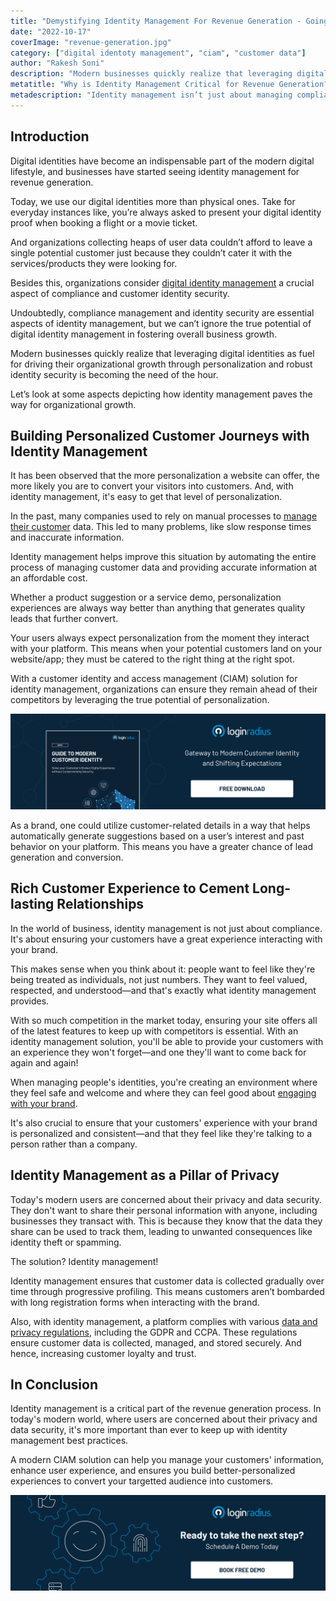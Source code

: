 ```yaml
---
title: "Demystifying Identity Management For Revenue Generation - Going Beyond Compliance"
date: "2022-10-17"
coverImage: "revenue-generation.jpg"
category: ["digital identoty management", "ciam", "customer data"]
author: "Rakesh Soni"
description: "Modern businesses quickly realize that leveraging digital identities as fuel for driving their organizational growth through personalization and robust identity security is becoming the need of the hour. This blog outlines the major depicting how identity management paves the way for organizational growth."
metatitle: "Why is Identity Management Critical for Revenue Generation?"
metadescription: "Identity management isn’t just about managing compliances; it is now globally used for revenue generation. Read this blog to know more."
---
```


## Introduction

Digital identities have become an indispensable part of the modern digital lifestyle, and businesses have started seeing identity management for revenue generation.

Today, we use our digital identities more than physical ones. Take for everyday instances like, you’re always asked to present your digital identity proof when booking a flight or a movie ticket. 

And organizations collecting heaps of user data couldn’t afford to leave a single potential customer just because they couldn’t cater it with the services/products they were looking for. 

Besides this, organizations consider [digital identity management](https://www.loginradius.com/blog/identity/digital-identity-management/) a crucial aspect of compliance and customer identity security.

Undoubtedly, compliance management and identity security are essential aspects of identity management, but we can’t ignore the true potential of digital identity management in fostering overall business growth. 

Modern businesses quickly realize that leveraging digital identities as fuel for driving their organizational growth through personalization and robust identity security is becoming the need of the hour. 

Let’s look at some aspects depicting how identity management paves the way for organizational growth. 


## Building Personalized Customer Journeys with Identity Management 

It has been observed that the more personalization a website can offer, the more likely you are to convert your visitors into customers. And, with identity management, it's easy to get that level of personalization.

In the past, many companies used to rely on manual processes to [manage their customer](https://www.loginradius.com/profile-management/) data. This led to many problems, like slow response times and inaccurate information.

Identity management helps improve this situation by automating the entire process of managing customer data and providing accurate information at an affordable cost.

Whether a product suggestion or a service demo, personalization experiences are always way better than anything that generates quality leads that further convert.

Your users always expect personalization from the moment they interact with your platform. This means when your potential customers land on your website/app; they must be catered to the right thing at the right spot. 

With a customer identity and access management (CIAM) solution for identity management, organizations can ensure they remain ahead of their competitors by leveraging the true potential of personalization. 

[![ciam-eb](ciam-eb.png)](https://www.loginradius.com/resource/guide-to-modern-customer-identity/)

As a brand, one could utilize customer-related details in a way that helps automatically generate suggestions based on a user’s interest and past behavior on your platform. This means you have a greater chance of lead generation and conversion. 


## Rich Customer Experience to Cement Long-lasting Relationships

In the world of business, identity management is not just about compliance. It's about ensuring your customers have a great experience interacting with your brand.

This makes sense when you think about it: people want to feel like they're being treated as individuals, not just numbers. They want to feel valued, respected, and understood—and that's exactly what identity management provides.

With so much competition in the market today, ensuring your site offers all of the latest features to keep up with competitors is essential. With an identity management solution, you'll be able to provide your customers with an experience they won't forget—and one they'll want to come back for again and again!

When managing people's identities, you're creating an environment where they feel safe and welcome and where they can feel good about [engaging with your brand](https://www.loginradius.com/blog/growth/consumer-management-to-consumer-engagement/).

It's also crucial to ensure that your customers' experience with your brand is personalized and consistent—and that they feel like they're talking to a person rather than a company.


## Identity Management as a Pillar of Privacy 

Today's modern users are concerned about their privacy and data security. They don't want to share their personal information with anyone, including businesses they transact with. This is because they know that the data they share can be used to track them, leading to unwanted consequences like identity theft or spamming.

The solution? Identity management!

Identity management ensures that customer data is collected gradually over time through progressive profiling. This means customers aren’t bombarded with long registration forms when interacting with the brand. 

Also, with identity management, a platform complies with various [data and privacy regulations](https://www.loginradius.com/gdpr-and-privacy/), including the GDPR and CCPA. These regulations ensure customer data is collected, managed, and stored securely. And hence, increasing customer loyalty and trust. 


## In Conclusion 

Identity management is a critical part of the revenue generation process. In today's modern world, where users are concerned about their privacy and data security, it's more important than ever to keep up with identity management best practices.

A modern CIAM solution can help you manage your customers' information, enhance user experience, and ensures you build better-personalized experiences to convert your targetted audience into customers. 


[![book-a-demo-loginradius](../../assets/book-a-demo-loginradius.png)](https://www.loginradius.com/book-a-demo/)
